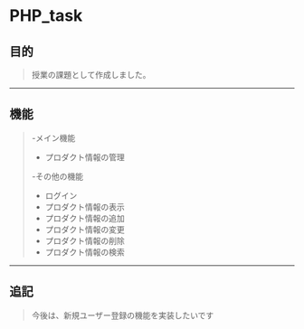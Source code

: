 # PHP_task
## 目的
>授業の課題として作成しました。
---
## 機能
>-メイン機能
> * プロダクト情報の管理
>
>-その他の機能
> * ログイン
> * プロダクト情報の表示
> * プロダクト情報の追加
> * プロダクト情報の変更
> * プロダクト情報の削除
> * プロダクト情報の検索
---
## 追記
>今後は、新規ユーザー登録の機能を実装したいです